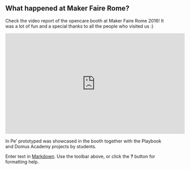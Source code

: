 ## What happened at Maker Faire Rome?

Check the video report of the opencare booth at Maker Faire Rome 2016! It was a lot of fun and a special thanks to all the people who visited us :)

<iframe width="560" height="315" src="https://www.youtube.com/embed/1760elt3jR8" frameborder="0" allowfullscreen></iframe>

In Pe’ prototyped was showcased in the booth together with the Playbook and Domus Academy projects by students. 


Enter text in [Markdown](http://daringfireball.net/projects/markdown/). Use the toolbar above, or click the **?** button for formatting help.

